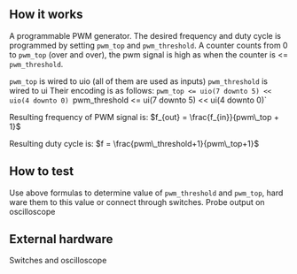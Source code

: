 <!---

This file is used to generate your project datasheet. Please fill in the information below and delete any unused
sections.

You can also include images in this folder and reference them in the markdown. Each image must be less than
512 kb in size, and the combined size of all images must be less than 1 MB.
-->

## How it works

A programmable PWM generator. The desired frequency and duty cycle is programmed by setting `pwm_top` and `pwm_threshold`. A counter counts from 0 to `pwm_top` (over and over), the pwm signal is high as when the counter is <= `pwm_threshold`. 

`pwm_top` is wired to uio (all of them are used as inputs)
`pwm_threshold` is wired to ui
Their encoding is as follows:
`pwm_top <= uio(7 downto 5) << uio(4 downto 0)
`pwm_threshold <= ui(7 downto 5) << ui(4 downto 0)`

Resulting frequency of PWM signal is:
$f_{out} = \frac{f_{in}}{pwm\_top + 1}$

Resulting duty cycle is:
$f = \frac{pwm\_threshold+1}{pwm\_top+1}$

## How to test

Use above formulas to determine value of `pwm_threshold` and `pwm_top`, hard ware them to this value or connect through switches. Probe output on oscilloscope

## External hardware

Switches and oscilloscope